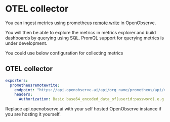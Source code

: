 # OTEL collector

You can ingest metrics using prometheus [remote write](https://prometheus.io/docs/prometheus/latest/configuration/configuration/#remote_write) in OpenObserve.

You will then be able to explore the metrics in metrics explorer and build dashboards by querying using SQL. PromQL support for querying metrics is under development.

You could use below configuration for collecting metrics

## OTEL collector

```yaml
exporters:
  prometheusremotewrite:
    endpoint: "https://api.openobserve.ai/api/org_name/prometheus/api/v1/write"
    headers:
      Authorization: Basic base64_encoded_data_of(userid:password).e.g. Basic cm9vdEBleGFtcGxlLmNvbTo2eUNsSW1HZXV4S3hZanJiCg==
```

Replace api.openobserve.ai with your self hosted OpenObserve instance if you are hosting it yourself.


